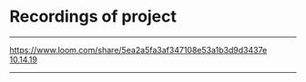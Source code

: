 # Recordings of project

---

https://www.loom.com/share/5ea2a5fa3af347108e53a1b3d9d3437e
[10.14.19](https://www.loom.com/share/5ea2a5fa3af347108e53a1b3d9d3437e)

---

